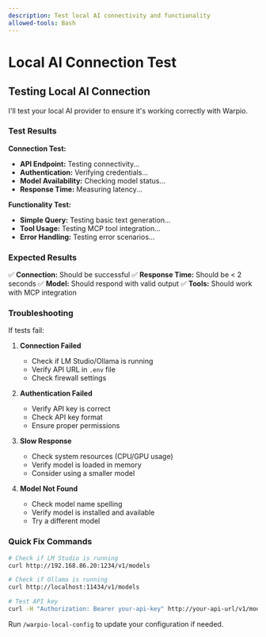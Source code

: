 ```yaml
---
description: Test local AI connectivity and functionality
allowed-tools: Bash
---
```


# Local AI Connection Test

## Testing Local AI Connection

I'll test your local AI provider to ensure it's working correctly with Warpio.

### Test Results

**Connection Test:**
- **API Endpoint:** Testing connectivity...
- **Authentication:** Verifying credentials...
- **Model Availability:** Checking model status...
- **Response Time:** Measuring latency...

**Functionality Test:**
- **Simple Query:** Testing basic text generation...
- **Tool Usage:** Testing MCP tool integration...
- **Error Handling:** Testing error scenarios...

### Expected Results

✅ **Connection:** Should be successful
✅ **Response Time:** Should be < 2 seconds
✅ **Model:** Should respond with valid output
✅ **Tools:** Should work with MCP integration

### Troubleshooting

If tests fail:

1. **Connection Failed**
   - Check if LM Studio/Ollama is running
   - Verify API URL in `.env` file
   - Check firewall settings

2. **Authentication Failed**
   - Verify API key is correct
   - Check API key format
   - Ensure proper permissions

3. **Slow Response**
   - Check system resources (CPU/GPU usage)
   - Verify model is loaded in memory
   - Consider using a smaller model

4. **Model Not Found**
   - Check model name spelling
   - Verify model is installed and available
   - Try a different model

### Quick Fix Commands

```bash
# Check if LM Studio is running
curl http://192.168.86.20:1234/v1/models

# Check if Ollama is running
curl http://localhost:11434/v1/models

# Test API key
curl -H "Authorization: Bearer your-api-key" http://your-api-url/v1/models
```

Run `/warpio-local-config` to update your configuration if needed.